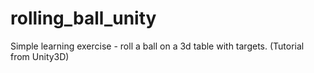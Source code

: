 # rolling_ball_unity
Simple learning exercise - roll a ball on a 3d table with targets. (Tutorial from Unity3D)
